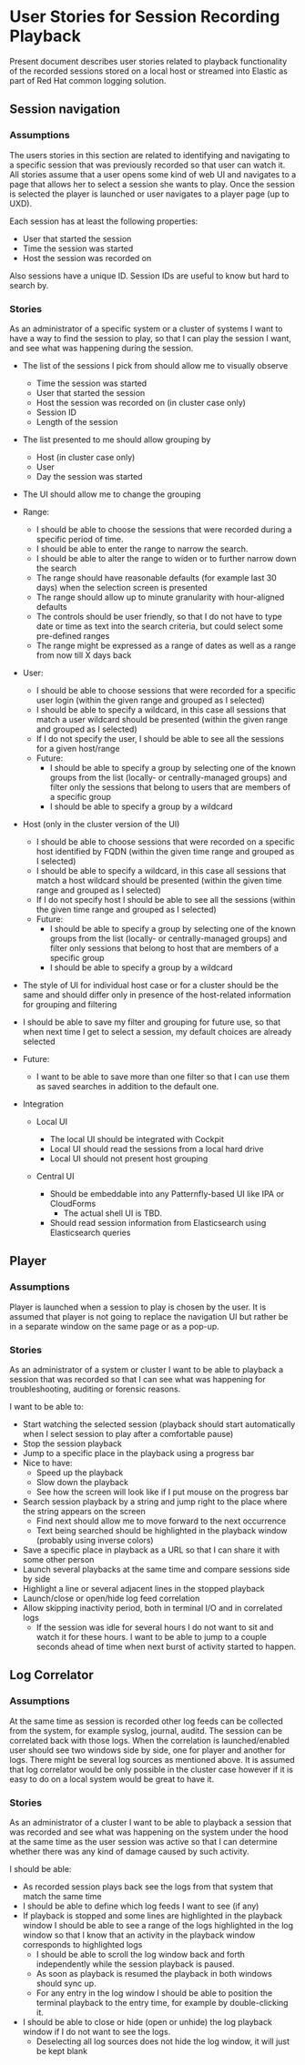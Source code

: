 User Stories for Session Recording Playback
===========================================

Present document describes user stories related to playback functionality of
the recorded sessions stored on a local host or streamed into Elastic as part
of Red Hat common logging solution.

Session navigation
------------------

### Assumptions

The users stories in this section are related to identifying and navigating to
a specific session that was previously recorded so that user can watch it. All
stories assume that a user opens some kind of web UI and navigates to a page
that allows her to select a session she wants to play. Once the session is
selected the player is launched or user navigates to a player page (up to UXD).

Each session has at least the following properties: 

* User that started the session 
* Time the session was started
* Host the session was recorded on

Also sessions have a unique ID. Session IDs are useful to know but hard to
search by.

### Stories

As an administrator of a specific system or a cluster of systems I want to have
a way to find the session to play, so that I can play the session I want, and
see what was happening during the session.

* The list of the sessions I pick from should allow me to visually observe
   * Time the session was started
   * User that started the session
   * Host the session was recorded on (in cluster case only)
   * Session ID
   * Length of the session
* The list presented to me should allow grouping by
   * Host (in cluster case only)
   * User
   * Day the session was started
* The UI should allow me to change the grouping
* Range:
   * I should be able to choose the sessions that were recorded during a
     specific period of time. 
   * I should be able to enter the range to narrow the search.
   * I should be able to alter the range to widen or to further narrow down the
     search
   * The range should have reasonable defaults (for example last 30 days) when
     the selection screen is presented
   * The range should allow up to minute granularity with hour-aligned
     defaults
   * The controls should be user friendly, so that I do not have to type date
     or time as text into the search criteria, but could select some
     pre-defined ranges
   * The range might be expressed as a range of dates as well as a range from
     now till X days back

* User:
   * I should be able to choose sessions that were recorded for a specific
     user login (within the given range and grouped as I selected)
   * I should be able to specify a wildcard, in this case all sessions that
     match a user wildcard should be presented (within the given range and
     grouped as I selected)
   * If I do not specify the user, I should be able to see all the sessions
     for a given host/range
   * Future:
      * I should be able to specify a group by selecting one of the known
        groups from the list (locally- or centrally-managed groups) and filter
        only the sessions that belong to users that are members of a specific
        group
      * I should be able to specify a group by a wildcard
* Host (only in the cluster version of the UI)
   * I should be able to choose sessions that were recorded on a specific host
     identified by FQDN (within the given time range and grouped as I
     selected)  
   * I should be able to specify a wildcard, in this case all sessions that
     match a host wildcard should be presented (within the given time range
     and grouped as I selected)
   * If I do not specify host I should be able to see all the sessions (within
     the given time range and grouped as I selected)
   * Future:
      * I should be able to specify a group by selecting one of the known
        groups from the list (locally- or centrally-managed groups) and filter
        only sessions that belong to host that are members of a specific group
      * I should be able to specify a group by a wildcard

* The style of UI for individual host case or for a cluster should be the same
  and should differ only in presence of the host-related information for
  grouping and filtering

* I should be able to save my filter and grouping for future use, so that when
  next time I get to select a session, my default choices are already selected

* Future:
   * I want to be able to save more than one filter so that I can use them as
     saved searches in addition to the default one.

* Integration
   * Local UI
      * The local UI should be integrated with Cockpit
      * Local UI should read the sessions from a local hard drive
      * Local UI should not present host grouping

   * Central UI
      * Should be embeddable into any Patternfly-based UI like IPA or
        CloudForms
         * The actual shell UI is TBD.
      * Should read session information from Elasticsearch using Elasticsearch
        queries

Player
------

### Assumptions

Player is launched when a session to play is chosen by the user. It is assumed
that player is not going to replace the navigation UI but rather be in a
separate window on the same page or as a pop-up.

### Stories

As an administrator of a system or cluster I want to be able to playback a
session that was recorded so that I can see what was happening for
troubleshooting, auditing or forensic reasons.

I want to be able to:

* Start watching the selected session (playback should start automatically
  when I select session to play after a comfortable pause)
* Stop the session playback
* Jump to a specific place in the playback using a progress bar
* Nice to have: 
   * Speed up the playback
   * Slow down the playback
   * See how the screen will look like if I put mouse on the progress bar
* Search session playback by a string and jump right to the place where the string appears on the screen
   * Find next should allow me to move forward to the next occurrence 
   * Text being searched should be highlighted in the playback window
     (probably using inverse colors)
* Save a specific place in playback as a URL so that I can share it with some
  other person
* Launch several playbacks at the same time and compare sessions side by side
* Highlight a line or several adjacent lines in the stopped playback
* Launch/close or open/hide log feed correlation
* Allow skipping inactivity period, both in terminal I/O and in correlated
  logs
   * If the session was idle for several hours I do not want to sit and watch
     it for these hours. I want to be able to jump to a couple seconds ahead
     of time when next burst of activity started to happen.

Log Correlator
--------------

### Assumptions

At the same time as session is recorded other log feeds can be collected from
the system, for example syslog, journal, auditd. The session can be correlated
back with those logs. When the correlation is launched/enabled user should see
two windows side by side, one for player and another for logs. There might be
several log sources as mentioned above. It is assumed that log correlator
would be only possible in the cluster case however if it is easy to do on a
local system would be great to have it.

### Stories

As an administrator of a cluster I want to be able to playback a session that
was recorded and see what was happening on the system under the hood at the
same time as the user session was active so that I can determine whether there
was any kind of damage caused by such activity.

I should be able:

* As recorded session plays back see the logs from that system that match the
  same time
* I should be able to define which log feeds I want to see (if any)
* If playback is stopped and some lines are highlighted in the playback window
  I should be able to see a range of the logs highlighted in the log window so
  that I know that an activity in the playback window corresponds to
  highlighted logs
   * I should be able to scroll the log window back and forth independently
     while the session playback is paused.
   * As soon as playback is resumed the playback in both windows should sync
     up.
   * For any entry in the log window I should be able to position the terminal
     playback to the entry time, for example by double-clicking it.
* I should be able to close or hide (open or unhide) the log playback window
  if I do not want to see the logs. 
   * Deselecting all log sources does not hide the log window, it will just be
     kept blank
